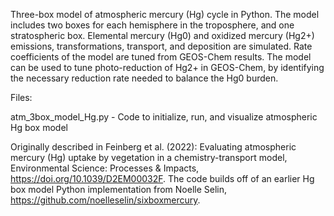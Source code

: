 Three-box model of atmospheric mercury (Hg) cycle in Python. The model includes two boxes for each hemisphere in the troposphere, and one stratospheric box. Elemental mercury (Hg0) and oxidized mercury (Hg2+) emissions, transformations, transport, and deposition are simulated. Rate coefficients of the model are tuned from GEOS-Chem results. The model can be used to tune photo-reduction of Hg2+ in GEOS-Chem, by identifying the necessary reduction rate needed to balance the Hg0 burden. 

Files:

atm_3box_model_Hg.py - Code to initialize, run, and visualize atmospheric Hg box model

Originally described in Feinberg et al. (2022): Evaluating atmospheric mercury (Hg) uptake by vegetation in a chemistry-transport model, Environmental Science: Processes & Impacts, https://doi.org/10.1039/D2EM00032F. The code builds off of an earlier Hg box model Python implementation from Noelle Selin, https://github.com/noelleselin/sixboxmercury.

